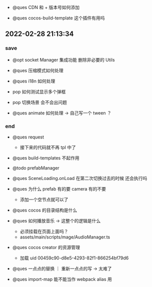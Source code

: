 -   @ques CDN 和 + 版本号如何添加

-   @ques cocos-build-template 这个插件有用吗

## 2022-02-28 21:13:34

### save

-   @opt socket Manager 集成功能 删除非必要的 Utils
-   @ques 压缩模式如何处理

-   @ques i18n 如何处理

-   pop 如何测试显示多个弹框

-   pop 切换场景 会不会出问题

-   @ques animate 如何处理 -> 自己写一个 tween ？

### end

-   @ques request

    -   接下来的代码就不再 tpl 中了

-   @ques build-templates 不起作用

-   @todo prefabManager

-   @ques SceneLoading.onLoad 在第二次切换过去的时候 还会执行吗

-   @ques 为什么 prefab 有的要 camera 有的不要

    -   添加一个空节点就可以了

-   @ques cocos 的目录结构是什么

-   @ques 如何播放音乐 -> 这整个的逻辑是什么

    -   必须挂载在页面上面吗？
    -   assets/main/scripts/mage/AudioManager.ts

-   @ques cocos creator 的资源管理

    -   加载 uid 00459c90-d8e5-4293-82f1-866254bf79d6

-   @ques 一点点的替换 ｜ 重新一点点的写 -> 太难了
-   @ques import-map 能不能当作 webpack alias 用
